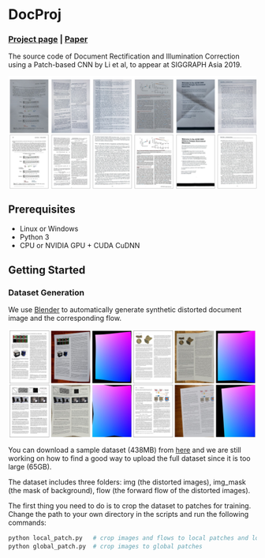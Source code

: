# DocProj

### [Project page](https://xiaoyu258.github.io/projects/docproj) | [Paper](https://arxiv.org/abs/1909.09470)

The source code of Document Rectification and Illumination Correction using a Patch-based CNN by Li et al, to appear at SIGGRAPH Asia 2019. 

<img src='imgs/teaser.jpg' align="center" width=850> 

## Prerequisites
- Linux or Windows
- Python 3
- CPU or NVIDIA GPU + CUDA CuDNN

## Getting Started

### Dataset Generation
We use [Blender](https://www.blender.org/) to automatically generate synthetic distorted document image and the corresponding flow.

<img src='imgs/syn_dataset.jpg' align="center" width=850> 

You can download a sample dataset (438MB) from [here](https://drive.google.com/open?id=1b3kBs46ZSq5cWjvGdMjWNY854YaJ6dZ1) and we are still working on how to find a good way to upload the full dataset since it is too large (65GB).

The dataset includes three folders: img (the distorted images), img_mask (the mask of background), flow (the forward flow of the distorted images).

The first thing you need to do is to crop the dataset to patches for training.  Change the path to your own directory in the scripts and run the following commands:
```bash
python local_patch.py   # crop images and flows to local patches and local patch flows
python global_patch.py  # crop images to global patches
```
